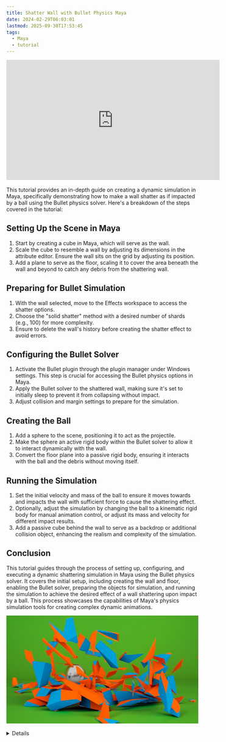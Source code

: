```yaml
---
title: Shatter Wall with Bullet Physics Maya
date: 2024-02-29T06:03:01
lastmod: 2025-09-30T17:53:45
tags:
  - Maya
  - tutorial
---
```


<div class="iframe-16-9-container">
<iframe class="youTubeIframe" width="560" height="315" src="https://www.youtube.com/embed/37RCuAT9sEQ?si=GSgEiRe9WbRy4GYl" title="YouTube video player" frameborder="0" allow="accelerometer; autoplay; clipboard-write; encrypted-media; gyroscope; picture-in-picture; web-share" referrerpolicy="strict-origin-when-cross-origin" allowfullscreen></iframe>
</div>

This tutorial provides an in-depth guide on creating a dynamic simulation in Maya, specifically demonstrating how to make a wall shatter as if impacted by a ball using the Bullet physics solver. Here's a breakdown of the steps covered in the tutorial:

## Setting Up the Scene in Maya

1. Start by creating a cube in Maya, which will serve as the wall.
2. Scale the cube to resemble a wall by adjusting its dimensions in the attribute editor. Ensure the wall sits on the grid by adjusting its position.
3. Add a plane to serve as the floor, scaling it to cover the area beneath the wall and beyond to catch any debris from the shattering wall.

## Preparing for Bullet Simulation

1. With the wall selected, move to the Effects workspace to access the shatter options.
2. Choose the "solid shatter" method with a desired number of shards (e.g., 100) for more complexity.
3. Ensure to delete the wall's history before creating the shatter effect to avoid errors.

## Configuring the Bullet Solver

1. Activate the Bullet plugin through the plugin manager under Windows settings. This step is crucial for accessing the Bullet physics options in Maya.
2. Apply the Bullet solver to the shattered wall, making sure it's set to initially sleep to prevent it from collapsing without impact.
3. Adjust collision and margin settings to prepare for the simulation.

## Creating the Ball

1. Add a sphere to the scene, positioning it to act as the projectile.
2. Make the sphere an active rigid body within the Bullet solver to allow it to interact dynamically with the wall.
3. Convert the floor plane into a passive rigid body, ensuring it interacts with the ball and the debris without moving itself.

## Running the Simulation

1. Set the initial velocity and mass of the ball to ensure it moves towards and impacts the wall with sufficient force to cause the shattering effect.
2. Optionally, adjust the simulation by changing the ball to a kinematic rigid body for manual animation control, or adjust its mass and velocity for different impact results.
3. Add a passive cube behind the wall to serve as a backdrop or additional collision object, enhancing the realism and complexity of the simulation.

## Conclusion

This tutorial guides through the process of setting up, configuring, and executing a dynamic shattering simulation in Maya using the Bullet physics solver. It covers the initial setup, including creating the wall and floor, enabling the Bullet solver, preparing the objects for simulation, and running the simulation to achieve the desired effect of a wall shattering upon impact by a ball. This process showcases the capabilities of Maya's physics simulation tools for creating complex dynamic animations.

[![Shatter Wall with Bullet Physics Maya Tutorial](./attachments/2024-02-29-shatter-wall-bullet-physics-maya.jpg)](./attachments/2024-02-29-shatter-wall-bullet-physics-maya.jpg)

<details>
<sumamry>

## Video Transcript

</summary>

In this Maya tutorial I'm going to show you how you can make a wall shatter with a ball smashing into it using the bullet solver in Maya Maya has many different physics simulation solvers and it also has the bullet solver as well as ways that you can shatter an object in advance and then apply the solver to those pieces to get started we need to make a cube you can click on the poly modeling shelf and Maya to create a cube then if we click on the attribute editor and if you don't see the attribute editor click in the top right this icon right here and then we can click on pcbe 1 pcbe 1 is a little hard to understand so if I come over here to my outliner and again if you don't see the outliner you can just click outliner I can press enter and then label this wall then we notice that over here it says wall wall shape and then poly Cube one this is part of the node history of Maya but if we click on this first tab wall we can go ahead and scale it we can scale in the X direction we can say 90 and if you don't want it to go that way we can press contrl Z and then we can scale in the y direction which will be up let's say 10 and then we can scale in the Z Direction maybe 13 so now we have a wall but notice it's below the grid here we can just go ahead and translate it half of the 10 by pressing five and then it's snapped right on the grid we also need to create a floor so I'm going to go ahead and create a plane then I'll press R to scale it up about this big and then over here it says P plane one in the outliner I'm going to press enter and label it ground now we're ready to get started with the bullet solver here I have the bullet tab but you probably don't see this because you may not have the bullet plug-in installed to do that go to Windows settings and preferences plug-in manager go ahead and look for the bullet bundle right here and then make sure you check loaded and autoloaded once you do that you should see the bullet plugin if I click on bullet plug-in we get these options but before we do anything with the bullet plug-in we need to make this wall shatter so the first thing to do is click on the wall and then instead of the modeling workspace we want to move to the effects panel that'll give us this field solvers and effects up at the Top If I click on effects we notice that we have shatter and anytime in Maya when you see a little box if you click on the box you get extra options so here we have the create shatter effect options in Maya we have surface shatter solid shatter and crack shatter for this we're going to use solid shatter and we want to have a lot more shards so let's do 100 shards then we can change the seed value this is just how it breaks up randomly we want to have shapes we can uncheck triangulate surface and then we want to hide the original model then we just click create it will give you an error this first time that's okay that's because we have to delete the history of this object so if this happens to you just go back to your object click on the modeling workspace then on the poly modeling shelf you'll see this icon right here delete history if you don't see that you can always go to edit delete by type history now if I click create it can create the shatter effect because the history has been deleted and here we can see the shatter effect all these are now a collection of different objects that are shattered apart but how do we make this actually crumble or even explode when we hit it with another ball the first thing to do is now go to the bullet solver while the wall is selected I can create a bullet solver by clicking the three bowling pins this will go ahead and create a collection that's bullet solved and then if I press play play everything just explodes so how do we stop everything from exploding when we press

play the first thing to do is click on the bullet solver one then there's a couple different tabs so we can see the bullet solver shape then the solid shatter initial State and the solid shatter set solve State we want solid shatter one set initial State and first we want to have it initially sleeping then we want to change Collision type to hole and reduce the margin to zero now it shouldn't explode and as we can see the object just sits there so the next thing to do is to create something to collide with it so I can go back to my poly modeling shelf in Maya and then create a sphere I can press W on my keyboard to move the sphere I'm going to move the sphere

back then on the bullet Shelf I can go ahead and click create active object and if I press play the ball falls to the ground and falls through the floor so let's first fix it going through the floor then we'll make it hit the wall at the first frame I'm going to go ahead and then click the ground and instead of making an active object I'm going to click this icon and create a passive rigid body object so this is now a bullet rigid body object that's passive we can also change this in the body type right here if you change your mind so now let's go ahead and play now we see the ball hits the ground but what we really want is the ball to smash into the wall so let's go ahead and do that if I click on the ball then I can click on Rigid body shape one and for the initial velocity in the X direction if I type 80 and then press play notice that the ball smashes into the wall and then the wall crumbles but it doesn't smash very hard and it doesn't even go through the wall That's because the mass of the ball is only one if I change this Mass to something like 75 it's going to smash through the wall more so now it goes all the way through the wall and the wall explodes but sometimes you may want to have actual control over the ball so if you want to animate the ball you can go back and then change this to a kinematic rigid body so now it just stays put it's still a rigid body meaning it can impact things but now we use the channel box Editor to key frame it so I'll click on the channel box editor and then on the first frame so if I rightclick on translate X key selected then I move forward say to frame 100 and I move the ball forward and then I rightclick he selected I go back to frame zero and I press play the ball will move and into the actual object this is a great feature if you need to have a certain animation happen with your ball that can't be easily made with physics the downside of animating this way is you can see the ball stops right at the end so you don't get that full physics action because we could put another passive collider in the background right here and have the ball bounce off it so I'm going to go back to the beginning I'll click on the ball and on the attribute editor I'm going to go back to Dynamic rigid body but I'm going to add another cube in the background for everything to hit into so I'll click on poly modeling I'll make a cube I'll move it backwards I'll move it up I'll press R to scale I'll scale it sideways and then I'll also scale it up here press W move it up to right about here and then on the bullet solver I'll go ahead and make this a passive body as well now if I press play notice that everything reacts a now I could of course animate all of that but the point of using a physics model is that I don't have to animate all those extra bounces of the ball and the bricks so most of the time you're going to want to use the bullet solver to solve everything and then create your animation based on its reactions to things in the world but of course we can always change that to a different type of rigid body so that way we can animate it manually happy 3D modeling

</details>
